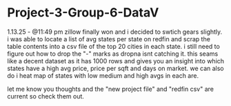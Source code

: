 # Project-3-Group-6-DataV

1.13.25 - @11:49 pm zillow finally won and i decided to swtich gears slightly. i was able to locate a list of avg states per state on redfin and scrap the table contents
into a csv file of the top 20 cities in each state. i still need to figure out how to drop the "-" marks as dropna isnt catching it.
this seams like a decent dataset as it has 1000 rows and gives you an insight into which states have a high avg price, price per sqft and days on market. we can also do i heat map of states with low medium and high avgs in each are.

let me know you thoughts and the "new project file" and "redfin csv" are current so check them out. 
